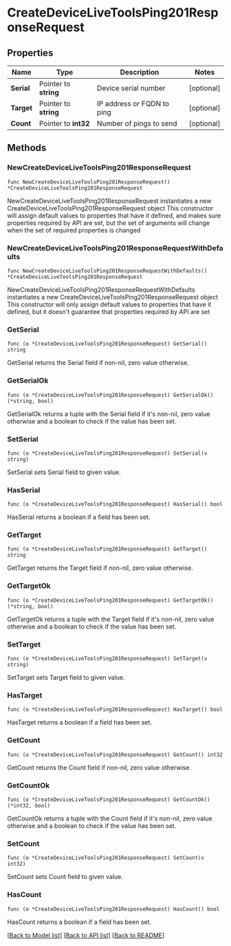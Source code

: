# CreateDeviceLiveToolsPing201ResponseRequest

## Properties

Name | Type | Description | Notes
------------ | ------------- | ------------- | -------------
**Serial** | Pointer to **string** | Device serial number | [optional] 
**Target** | Pointer to **string** | IP address or FQDN to ping | [optional] 
**Count** | Pointer to **int32** | Number of pings to send | [optional] 

## Methods

### NewCreateDeviceLiveToolsPing201ResponseRequest

`func NewCreateDeviceLiveToolsPing201ResponseRequest() *CreateDeviceLiveToolsPing201ResponseRequest`

NewCreateDeviceLiveToolsPing201ResponseRequest instantiates a new CreateDeviceLiveToolsPing201ResponseRequest object
This constructor will assign default values to properties that have it defined,
and makes sure properties required by API are set, but the set of arguments
will change when the set of required properties is changed

### NewCreateDeviceLiveToolsPing201ResponseRequestWithDefaults

`func NewCreateDeviceLiveToolsPing201ResponseRequestWithDefaults() *CreateDeviceLiveToolsPing201ResponseRequest`

NewCreateDeviceLiveToolsPing201ResponseRequestWithDefaults instantiates a new CreateDeviceLiveToolsPing201ResponseRequest object
This constructor will only assign default values to properties that have it defined,
but it doesn't guarantee that properties required by API are set

### GetSerial

`func (o *CreateDeviceLiveToolsPing201ResponseRequest) GetSerial() string`

GetSerial returns the Serial field if non-nil, zero value otherwise.

### GetSerialOk

`func (o *CreateDeviceLiveToolsPing201ResponseRequest) GetSerialOk() (*string, bool)`

GetSerialOk returns a tuple with the Serial field if it's non-nil, zero value otherwise
and a boolean to check if the value has been set.

### SetSerial

`func (o *CreateDeviceLiveToolsPing201ResponseRequest) SetSerial(v string)`

SetSerial sets Serial field to given value.

### HasSerial

`func (o *CreateDeviceLiveToolsPing201ResponseRequest) HasSerial() bool`

HasSerial returns a boolean if a field has been set.

### GetTarget

`func (o *CreateDeviceLiveToolsPing201ResponseRequest) GetTarget() string`

GetTarget returns the Target field if non-nil, zero value otherwise.

### GetTargetOk

`func (o *CreateDeviceLiveToolsPing201ResponseRequest) GetTargetOk() (*string, bool)`

GetTargetOk returns a tuple with the Target field if it's non-nil, zero value otherwise
and a boolean to check if the value has been set.

### SetTarget

`func (o *CreateDeviceLiveToolsPing201ResponseRequest) SetTarget(v string)`

SetTarget sets Target field to given value.

### HasTarget

`func (o *CreateDeviceLiveToolsPing201ResponseRequest) HasTarget() bool`

HasTarget returns a boolean if a field has been set.

### GetCount

`func (o *CreateDeviceLiveToolsPing201ResponseRequest) GetCount() int32`

GetCount returns the Count field if non-nil, zero value otherwise.

### GetCountOk

`func (o *CreateDeviceLiveToolsPing201ResponseRequest) GetCountOk() (*int32, bool)`

GetCountOk returns a tuple with the Count field if it's non-nil, zero value otherwise
and a boolean to check if the value has been set.

### SetCount

`func (o *CreateDeviceLiveToolsPing201ResponseRequest) SetCount(v int32)`

SetCount sets Count field to given value.

### HasCount

`func (o *CreateDeviceLiveToolsPing201ResponseRequest) HasCount() bool`

HasCount returns a boolean if a field has been set.


[[Back to Model list]](../README.md#documentation-for-models) [[Back to API list]](../README.md#documentation-for-api-endpoints) [[Back to README]](../README.md)


